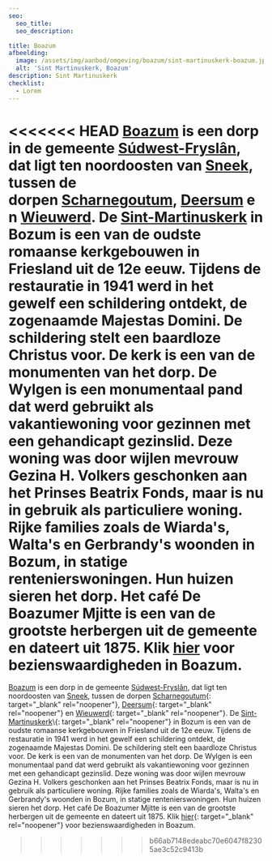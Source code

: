 ```yaml
---
seo:
  seo_title:
  seo_description:

title: Boazum
afbeelding:
  image: /assets/img/aanbod/omgeving/boazum/sint-martinuskerk-boazum.jpg
  alt: 'Sint Martinuskerk, Boazum'
description: Sint Martinuskerk
checklist:
  - Lorem
---
```


<<<<<<< HEAD
[Boazum](https://nl.wikipedia.org/wiki/Bozum) is een dorp in de gemeente&nbsp;[S&uacute;dwest-Frysl&acirc;n](https://nl.wikipedia.org/wiki/S%C3%BAdwest-Frysl%C3%A2n), dat ligt ten noordoosten van&nbsp;[Sneek](<https://nl.wikipedia.org/wiki/Sneek_(stad)>), tussen de dorpen&nbsp;[Scharnegoutum](https://nl.wikipedia.org/wiki/Scharnegoutum),&nbsp;[Deersum](https://nl.wikipedia.org/wiki/Deersum)&nbsp;en&nbsp;[Wieuwerd](https://nl.wikipedia.org/wiki/Wieuwerd). De&nbsp;[Sint-Martinuskerk](<https://nl.wikipedia.org/wiki/Sint-Martinuskerk_(Bozum)>)&nbsp;in Bozum is een van de oudste romaanse kerkgebouwen in Friesland uit de 12e eeuw. Tijdens de restauratie in 1941 werd in het gewelf een schildering ontdekt, de zogenaamde Majestas Domini. De schildering stelt een baardloze Christus voor. De kerk is een van de monumenten van het dorp. De Wylgen is een monumentaal pand dat werd gebruikt als vakantiewoning voor gezinnen met een gehandicapt gezinslid. Deze woning was door wijlen mevrouw Gezina H. Volkers geschonken aan het Prinses Beatrix Fonds, maar is nu in gebruik als particuliere woning. Rijke families zoals de Wiarda's, Walta's en Gerbrandy's woonden in Bozum, in statige rentenierswoningen. Hun huizen sieren het dorp. Het café De Boazumer Mjitte is een van de grootste herbergen uit de gemeente en dateert uit 1875. Klik [hier](https://nl.wikipedia.org/wiki/Lijst_van_rijksmonumenten_in_Bozum)&nbsp;voor bezienswaardigheden in Boazum.
=======
<a target="_blank" rel="noopener" href="https://nl.wikipedia.org/wiki/Bozum">Boazum</a>&nbsp;is een dorp in de gemeente&nbsp;<a target="_blank" rel="noopener" href="https://nl.wikipedia.org/wiki/S%C3%BAdwest-Frysl%C3%A2n">S&uacute;dwest-Frysl&acirc;n</a>, dat ligt ten noordoosten van&nbsp;<a target="_blank" rel="noopener" href="https://nl.wikipedia.org/wiki/Sneek_(stad)">Sneek</a>, tussen de dorpen&nbsp;[Scharnegoutum](https://nl.wikipedia.org/wiki/Scharnegoutum)\{: target="\_blank" rel="noopener"\},&nbsp;[Deersum](https://nl.wikipedia.org/wiki/Deersum)\{: target="\_blank" rel="noopener"\} en&nbsp;[Wieuwerd](https://nl.wikipedia.org/wiki/Wieuwerd)\{: target="\_blank" rel="noopener"\}. De&nbsp;[Sint-Martinuskerk](https://nl.wikipedia.org/wiki/Sint-Martinuskerk_&#40;Bozum&#41;)\{: target="\_blank" rel="noopener"\} in Bozum is een van de oudste romaanse kerkgebouwen in Friesland uit de 12e eeuw. Tijdens de restauratie in 1941 werd in het gewelf een schildering ontdekt, de zogenaamde Majestas Domini. De schildering stelt een baardloze Christus voor. De kerk is een van de monumenten van het dorp. De Wylgen is een monumentaal pand dat werd gebruikt als vakantiewoning voor gezinnen met een gehandicapt gezinslid. Deze woning was door wijlen mevrouw Gezina H. Volkers geschonken aan het Prinses Beatrix Fonds, maar is nu in gebruik als particuliere woning. Rijke families zoals de Wiarda's, Walta's en Gerbrandy's woonden in Bozum, in statige rentenierswoningen. Hun huizen sieren het dorp. Het café De Boazumer Mjitte is een van de grootste herbergen uit de gemeente en dateert uit 1875. Klik [hier](https://nl.wikipedia.org/wiki/Lijst_van_rijksmonumenten_in_Bozum)\{: target="\_blank" rel="noopener"\} voor bezienswaardigheden in Boazum.
>>>>>>> b66ab7148edeabc70e6047f82305ae3c52c9413b
